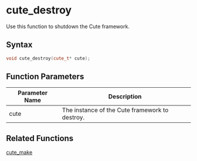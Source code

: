 # cute_destroy

Use this function to shutdown the Cute framework.

## Syntax

```cpp
void cute_destroy(cute_t* cute);
```

## Function Parameters

Parameter Name | Description
--- | ---
cute | The instance of the Cute framework to destroy.

## Related Functions

[cute_make](https://github.com/RandyGaul/cute_framework/blob/master/doc/window/cute_make.md)

